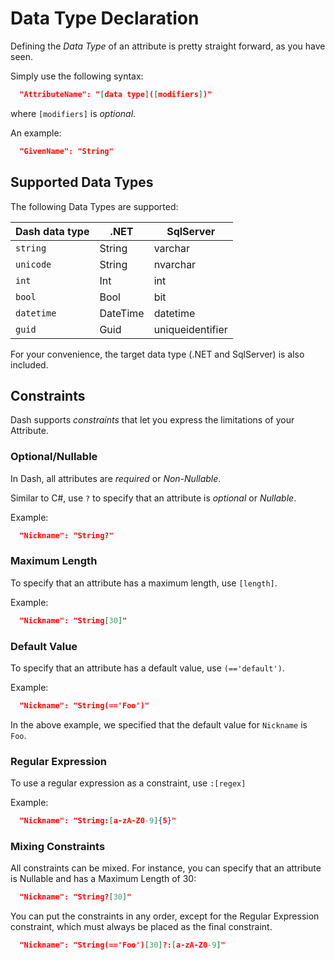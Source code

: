 # Data Type Declaration
Defining the _Data Type_ of an attribute is pretty straight forward, as you have seen.

Simply use the following syntax:
~~~ JSON
  "AttributeName": "[data type]([modifiers])"
~~~

where `[modifiers]` is _optional_.

An example:
~~~ JSON
  "GivenName": "String"
~~~

## Supported Data Types
The following Data Types are supported:

| Dash data type  | .NET     | SqlServer        |
|-----------------|----------|------------------|
| `string`        | String   | varchar          |
| `unicode`       | String   | nvarchar         |
| `int`           | Int      | int              |
| `bool`          | Bool     | bit              |
| `datetime`      | DateTime | datetime         |
| `guid`          | Guid     | uniqueidentifier |

For your convenience, the target data type (.NET and SqlServer) is also included.

## Constraints
Dash supports _constraints_ that let you express the limitations of your Attribute.

### Optional/Nullable
In Dash, all attributes are _required_ or _Non-Nullable_.

Similar to C#, use `?` to specify that an attribute is _optional_ or _Nullable_.

Example:
~~~ JSON
  "Nickname": "String?"
~~~

### Maximum Length
To specify that an attribute has a maximum length, use `[length]`.

Example:
~~~ JSON
  "Nickname": "String[30]"
~~~

### Default Value
To specify that an attribute has a default value, use `(=='default')`.

Example:
~~~ JSON
  "Nickname": "String(=='Foo')"
~~~

In the above example, we specified that the default value for `Nickname` is `Foo`.

### Regular Expression
To use a regular expression as a constraint, use `:[regex]`

Example:
~~~ JSON
  "Nickname": "String:[a-zA-Z0-9]{5}"
~~~

### Mixing Constraints
All constraints can be mixed. For instance, you can specify that an attribute is Nullable and has a Maximum Length of 30:

~~~ JSON
  "Nickname": "String?[30]"
~~~

You can put the constraints in any order, except for the Regular Expression constraint, which must always be placed as the final constraint.

~~~ JSON
  "Nickname": "String(=='Foo')[30]?:[a-zA-Z0-9]"
~~~